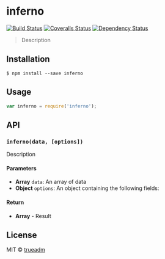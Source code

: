 # inferno
[![Build Status][travis-image]][travis-url]
[![Coveralls Status][coveralls-image]][coveralls-url]
[![Dependency Status][depstat-image]][depstat-url]

> Description

## Installation

```
$ npm install --save inferno
```

## Usage
```js
var inferno = require('inferno');
```

## API

### `inferno(data, [options])`
Description

#### Parameters
- **Array** `data`: An array of data
- **Object** `options`: An object containing the following fields:

#### Return
- **Array** - Result

## License
MIT © [trueadm](http://github.com/trueadm)

[travis-url]: https://travis-ci.org/trueadm/inferno
[travis-image]: https://img.shields.io/travis/trueadm/inferno.svg?style=flat-square

[coveralls-url]: https://coveralls.io/r/trueadm/inferno
[coveralls-image]: https://img.shields.io/coveralls/trueadm/inferno.svg?style=flat-square

[depstat-url]: https://david-dm.org/trueadm/inferno
[depstat-image]: https://david-dm.org/trueadm/inferno.svg?style=flat-square
